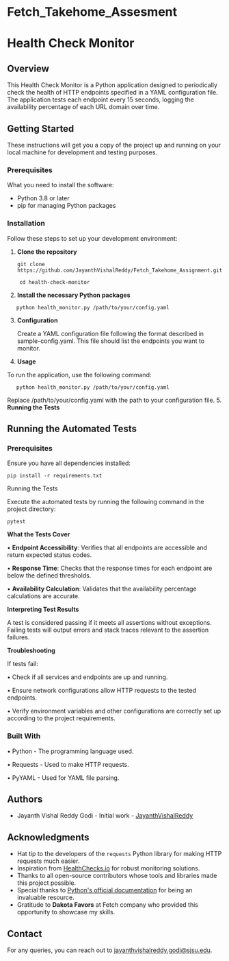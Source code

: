 # Fetch_Takehome_Assesment
# Health Check Monitor

## Overview
This Health Check Monitor is a Python application designed to periodically check the health of HTTP endpoints specified in a YAML configuration file. The application tests each endpoint every 15 seconds, logging the availability percentage of each URL domain over time.

## Getting Started

These instructions will get you a copy of the project up and running on your local machine for development and testing purposes.

### Prerequisites

What you need to install the software:

- Python 3.8 or later
- pip for managing Python packages

### Installation

Follow these steps to set up your development environment:

1. **Clone the repository**
   ```
   git clone https://github.com/JayanthVishalReddy/Fetch_Takehome_Assignment.git
```
    cd health-check-monitor
```
2.	**Install the necessary Python packages** 
```
   python health_monitor.py /path/to/your/config.yaml
```
3. **Configuration**

      Create a YAML configuration file following the format described in sample-config.yaml. This file should list the endpoints you want to monitor.

4. **Usage**

To run the application, use the following command:
```
   python health_monitor.py /path/to/your/config.yaml
```
Replace /path/to/your/config.yaml with the path to your configuration file.
5. **Running the Tests**
## Running the Automated Tests

### Prerequisites
   Ensure you have all dependencies installed:
```
pip install -r requirements.txt
```
Running the Tests

   Execute the automated tests by running the following command in the project directory:
```
pytest
```
**What the Tests Cover**

  •	**Endpoint Accessibility**: Verifies that all endpoints are accessible and return expected status codes.


  •	**Response Time**: Checks that the response times for each endpoint are below the defined thresholds. 


  •	**Availability Calculation**: Validates that the availability percentage calculations are accurate. 



**Interpreting Test Results**

A test is considered passing if it meets all assertions without exceptions. Failing tests will output errors and stack traces relevant to the assertion failures.

**Troubleshooting**

If tests fail:

•	Check if all services and endpoints are up and running.


•	Ensure network configurations allow HTTP requests to the tested endpoints.


•	Verify environment variables and other configurations are correctly set up according to the project requirements.

### Built With

•	Python - The programming language used.


•	Requests - Used to make HTTP requests.


•	PyYAML - Used for YAML file parsing.

## Authors

- Jayanth Vishal Reddy Godi - Initial work - [JayanthVishalReddy](https://github.com/JayanthVishalReddy)

## Acknowledgments

- Hat tip to the developers of the `requests` Python library for making HTTP requests much easier.
- Inspiration from [HealthChecks.io](https://healthchecks.io) for robust monitoring solutions.
- Thanks to all open-source contributors whose tools and libraries made this project possible.
- Special thanks to [Python's official documentation](https://docs.python.org/3/) for being an invaluable resource.
- Gratitude to **Dakota Favors** at Fetch company who provided this opportunity to showcase my skills.

## Contact

For any queries, you can reach out to jayanthvishalreddy.godi@sjsu.edu.



